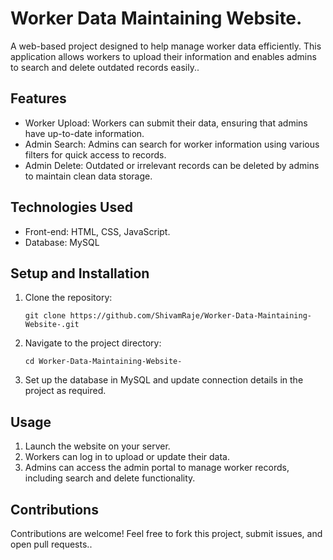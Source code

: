 <!DOCTYPE html>
<html lang="en">
<head>
  <meta charset="UTF-8">
  <meta name="viewport" content="width=device-width, initial-scale=1.0">
<!--   <title>README - Worker Data Maintaining Website....</title......> -->
</head>
<body>

  <h1>Worker Data Maintaining Website.</h1>

  <p>A web-based project designed to help manage worker data efficiently. This application allows workers to upload their information and enables admins to search and delete outdated records easily..</p>

  <h2>Features</h2>
  <ul>
    <li>Worker Upload: Workers can submit their data, ensuring that admins have up-to-date information.</li>
    <li>Admin Search: Admins can search for worker information using various filters for quick access to records.</li>
    <li>Admin Delete: Outdated or irrelevant records can be deleted by admins to maintain clean data storage.</li>
  </ul>

  <h2>Technologies Used</h2>
  <ul>
    <li>Front-end: HTML, CSS, JavaScript.</li>
<!--     <li>Back-end: Java (J2EE)</li> -->
    <li>Database: MySQL</li>
  </ul>

  <h2>Setup and Installation</h2>
  <ol>
    <li>Clone the repository:
      <pre><code>git clone https://github.com/ShivamRaje/Worker-Data-Maintaining-Website-.git</code></pre>
    </li>
    <li>Navigate to the project directory:
      <pre><code>cd Worker-Data-Maintaining-Website-</code></pre>
    </li>
    <li>Set up the database in MySQL and update connection details in the project as required.</li>
<!--     <li>Deploy the project on your local server or preferred Java web server (e.g., Apache Tomcat).</li> -->
  </ol>

  <h2>Usage</h2>
  <ol>
    <li>Launch the website on your server.</li>
    <li>Workers can log in to upload or update their data.</li>
    <li>Admins can access the admin portal to manage worker records, including search and delete functionality.</li>
  </ol>



  <h2>Contributions</h2>
  <p>Contributions are welcome! Feel free to fork this project, submit issues, and open pull requests..</p>

</body>
</html>

